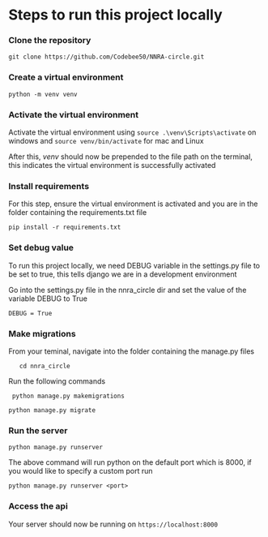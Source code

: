 # Steps to run this project locally

### Clone the repository

``` 
git clone https://github.com/Codebee50/NNRA-circle.git
```

### Create a virtual environment 
```
python -m venv venv 
```

### Activate the virtual environment
Activate the virtual environment using `source .\venv\Scripts\activate` on windows and `source venv/bin/activate`  for mac and Linux

After this, _venv_ should now be prepended to the file path on the terminal, this indicates the virtual environment is successfully activated

### Install requirements
For this step, ensure the virtual environment is activated and you are in the folder containing the requirements.txt file
```
pip install -r requirements.txt
```

### Set debug value
To run this project locally, we need DEBUG variable in the settings.py file to be set to true, this tells django we are in a development environment

Go into the settings.py file in the nnra_circle dir and set the value of the variable DEBUG to True
```
DEBUG = True 
```

### Make migrations 
From your teminal, navigate into the folder containing the manage.py files 

```
   cd nnra_circle
```

Run the following commands

``` 
 python manage.py makemigrations
```

```
python manage.py migrate
```

### Run the server 

``` 
python manage.py runserver
```

The above command will run python on the default port which is 8000, if you would like to specify a custom port run 
```
python manage.py runserver <port>
```

### Access the api

Your server should now be running on `https://localhost:8000`